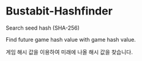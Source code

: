 # Bustabit-Hashfinder
Search seed hash (SHA-256)

Find future game hash value with game hash value.

게임 해시 값을 이용하여 미래에 나올 해시 값을 찾습니다.
